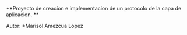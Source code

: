 **Proyecto de creacion e implementacion de un protocolo de la 
capa de aplicacion. **

Autor:
*Marisol Amezcua Lopez 


